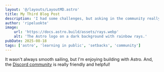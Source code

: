 ```yaml
---
layout: '@/layouts/LayoutMD.astro'
title: My Third Blog Post
description: 'I had some challenges, but asking in the community really helped!'
author: 'ripeluokte'
image:
    url: 'https://docs.astro.build/assets/rays.webp'
    alt: 'The Astro logo on a dark background with rainbow rays.'
pubDate: 2025-08-18
tags: ['astro', 'learning in public', 'setbacks', 'community']
---
```


It wasn't always smooth sailing, but I'm enjoying building with Astro. And, the
[Discord community](https://astro.build/chat) is really friendly and helpful!

